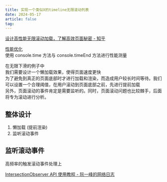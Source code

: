 ```yaml
---
title: 实现一个类似X的timeline无限滚动列表
date: 2024-05-17
article: false
tag:
---
```


[设计高性能无限滚动加载，了解高效页面秘密 - 知乎](https://zhuanlan.zhihu.com/p/25767226)

[性能优化](../前端专题/性能优化)  
使用 console.time 方法与 console.timeEnd 方法进行性能测量

在无限下滑的例子中  
我们需要设计一个懒加载效果，使得页面速度更快  
为了避免到真正的页面底部时才进行加载和渲染，而造成用户较长时间等待。我们可以设置一个合理阈值，在用户滚动到页面底部之前，先进行提前加载  
另外，页面滚动的事件肯定是需要监听的。同时，页面滚动问题也比较棘手，后面将专为滚动进行分析。

## 整体设计
1. 懒加载 (提前渲染)
2. 监听滚动事件

## 监听滚动事件
高频率的触发滚动事件处理上

[IntersectionObserver API 使用教程 - 阮一峰的网络日志](https://www.ruanyifeng.com/blog/2016/11/intersectionobserver_api.html)

